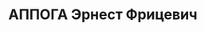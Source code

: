 ---
title: АППОГА Эрнест Фрицевич
description: "Род. в 1898, г. Либава, латыш, обр.: начальное (специальное высшее),\
  \ член ВКП(б) с 1917 г. Проживал: Москва, Потаповский пер., д. 9/11, кв. 87. Военком\
  \ штаба Уральского ВО. Награжден орденом Красного Знамени, комкор (1935), начальник\
  \ 3 отдела Генштаба и начальник Военных Сообщений РККА, член Военного Совета при\
  \ наркоме обороны СССР \n  Арестован 22.05.1937. Обв. в участии в антисоветском\
  \ военно-фашистском заговоре и вредительстве. Приговор: ВК ВС СССР, 28.11.1937 –\
  \ ВМН. Расстрелян 28.11.1937. \n  Реабилитирован 18.04.1956"
---